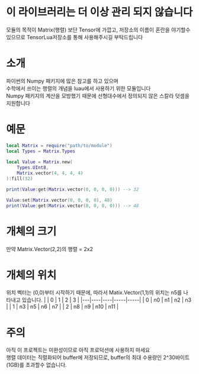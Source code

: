 # 이 라이브러리는 더 이상 관리 되지 않습니다
모듈의 목적이 Matrix(행렬) 보단 Tensor에 가깝고, 저장소의 이름이 혼란을 야기할수 있으므로
TensorLua저장소를 통해 사용해주시길 부탁드립니다



# 소개
파이썬의 Numpy 패키지에 많은 참고를 하고 있으며\
수학에서 쓰이는 행렬의 개념을 luau에서 사용하기 위한 모듈입니다\
Numpy 패키지의 계산을 모방했기 때문에 선형대수에서 정의되지 않은 스칼라 덧셈을 지원합니다

# 예문
```lua
local Matrix = require("path/to/module")
local Types = Matrix.Types
    
local Value = Matrix.new(
    Types.UInt8,
    Matrix.vector(4, 4, 4, 4)
):fill(32)

print(Value:get(Matrix.vector(0, 0, 0, 0))) --> 32

Value:set(Matrix.vector(0, 0, 0, 0), 48)
print(Value:get(Matrix.vector(0, 0, 0, 0))) --> 48
```

# 개체의 크기
만약 Matrix.Vector(2,2)의 행렬 = 2x2

# 개체의 위치
위치 벡터는 (0,0)부터 시작하기 때문에, 따라서 Matix.Vector(1,1)의 위치는 n5를 나타내고 있습니다.
|   | 0  | 1  |  2  |  3  |
|---|----|----|-----|-----|
| 0 | n0 | n1 | n2  | n3  |
| 1 | n3 | n5 | n6  | n7  |
| 2 | n8 | n9 | n10 | n11 |

# 주의
아직 이 프로젝트는 미완성이므로 아직 프로덕션에 사용하지 마세요\
행렬 데이터는 직렬화되어 buffer에 저장되므로, buffer의 최대 수용량인 2^30바이트(1GB)를 초과할수 없습니다.
